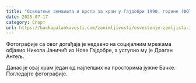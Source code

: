 ```yaml
---
title: "Освештење земљишта и крста за храм у Гајдобри 1990. године (ФОТО)"
date: 2025-07-17
category: Спорт
url: https://backapalankavesti.com/zanimljivosti/osvestenje-zemljista-i-krsta-za-hram-u-gajdobri-1990/
---
```


Фотографије са овог догађаја је недавно на социјалним мрежама објавио Никола Јаничић из Нове Гајдобре, а уступио му је Драган Антељ.

Данас је овај храм један од најлепших на просторима јужне Бачке. Погледајте фотографије.
